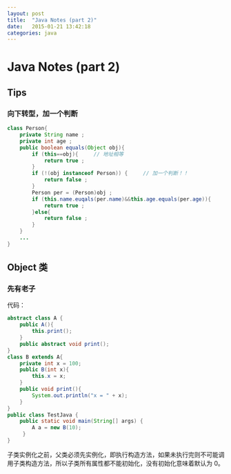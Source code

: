 ```yaml
---
layout: post
title:  "Java Notes (part 2)"
date:   2015-01-21 13:42:18
categories: java
---
```

Java Notes (part 2)
===================

## Tips

### 向下转型，加一个判断

```java
class Person{
	private String name ; 
	private int age ; 
	public boolean equals(Object obj){
		if (this==obj){		// 地址相等
			return true ; 
		}
		if (!(obj instanceof Person)) {		// 加一个判断！！
			return false ; 
		}
		Person per = (Person)obj ; 
		if (this.name.euqals(per.name)&&this.age.equals(per.age)){
			return true ;
		}else{
			return false ;
		}
	}
	...
}

```

## Object 类

### 先有老子
代码：

```java
abstract class A {
	public A(){
		this.print();
	}
	public abstract void print();
}
class B extends A{
	private int x = 100;
	public B(int x){
		this.x = x;
	}
	public void print(){
		System.out.println("x = " + x);
	}
}
public class TestJava {
   	public static void main(String[] args) {
 		A a = new B(10); 	 	
   	 } 
}
```

子类实例化之前，父类必须先实例化，即执行构造方法，如果未执行完则不可能调用子类构造方法，所以子类所有属性都不能初始化，没有初始化意味着默认为 0。


